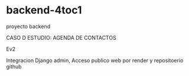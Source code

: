 # backend-4toc1
proyecto backend

CASO D ESTUDIO: AGENDA DE CONTACTOS




Ev2 

Integracion Django admin, Acceso publico web por render y repositoerio github


